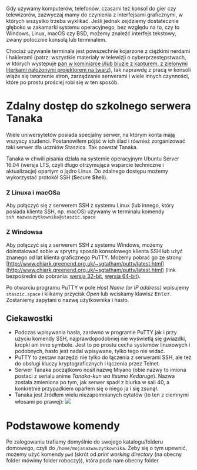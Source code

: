 Gdy używamy komputerów, telefonów, czasami też konsol do gier czy telewizorów, zazwyczaj mamy do czynienia z interfejsami graficznymi, w których wszystko trzeba wyklikać. Jeśli jednak zejdziemy dostatecznie głęboko w zakamarki systemu operacyjnego, bez względu na to, czy to Windows, Linux, macOS czy BSD, możemy znaleźć interfejs tekstowy, zwany potocznie konsolą lub terminalem.

Chociaż używanie terminala jest powszechnie kojarzone z ciężkimi nerdami i hakierami \(patrz: wszystkie materiały w telewizji o cyberprzestępstwach, w których występuje [pan w kominiarce i/lub bluzie z kapturem, z zielonymi literkami nałożonymi projektorem na twarz](https://stock.adobe.com/pl/search?k=hacker)\), tak naprawdę z pracą w konsoli wiąże się tworzenie stron, zarządzanie serwerami i wiele innych czynności, które po prostu prościej robi się w ten sposób.

# Zdalny dostęp do szkolnego serwera Tanaka

Wiele uniwersytetów posiada specjalny serwer, na którym konta mają wszyscy studenci. Postanowiłem pójść w ich ślad i również zorganizować taki serwer dla uczniów Staszica. Tak powstał Tanaka.

Tanaka w chwili pisania działa na systemie operacyjnym Ubuntu Server 16.04 \(wersja LTS, czyli długo otrzymująca wsparcie techniczne i aktualizacje\) opartym o jądro Linux. Do zdalnego dostępu możemy wykorzystać protokół SSH \(**S**ecure **Sh**ell\).

### Z Linuxa i macOSa

Aby połączyć się z serwerem SSH z systemu Linux \(lub innego, który posiada klienta SSH, np. macOS\) używamy w terminalu komendy  
`ssh nazwauzytkownika@staszic.space`

### Z Windowsa

Aby połączyć się z serwerem SSH z systemu Windows, możemy doinstalować sobie w sprytny sposób konsolowego klienta SSH lub użyć znanego od lat klienta graficznego PuTTY. Możemy pobrać go ze strony [http://www.chiark.greenend.org.uk/~sgtatham/putty/latest.html](http://www.chiark.greenend.org.uk/~sgtatham/putty/latest.html) \(link bezpośredni do pobrania: [wersja 32-bit](https://the.earth.li/~sgtatham/putty/latest/w32/putty.exe), [wersja 64-bit](https://the.earth.li/~sgtatham/putty/latest/w64/putty.exe)\).

Po otwarciu programu PuTTY w pole _Host Name \(or IP address\)_ wpisujemy `staszic.space` i klikamy przycisk _Open_ lub wciskamy klawisz <kbd>Enter</kbd>. Zostaniemy zapytani o nazwę użytkownika i hasło.

## Ciekawostki

- Podczas wpisywania hasła, zarówno w programie PuTTY jak i przy użyciu komendy SSH, najprawdopodobniej nie wyświetlą się gwiazdki, kropki ani inne symbole. Jest to po prostu cecha systemów linuxowych i podobnych, hasło jest nadal wpisywane, tylko tego nie widać.
- PuTTY to zestaw narzędzi nie tylko do łączenia z serwerami SSH, ale też do obsługi kluczy kryptograficznych i łączenia przez Telnet.
- Serwer Tanaka początkowo nosił nazwę Miyano \(obie nazwy to imiona postaci z serialu anime _Tanaka-kun wa Itsumo Kedaruge_\). Nazwa została zmieniona po tym, jak serwer spadł z biurka w sali 40, a konkretnie przypadkiem oparłem się o niego ja i się zsunął.
 - Tanaka jest źródłem wielu niezapomnianych cytatów (to ten z ciemnymi włosami po prawej): ![](https://pbs.twimg.com/media/CwRTOWsWYAAKYCb.jpg:large)

# Podstawowe komendy

Po zalogowaniu trafiamy domyślnie do swojego katalogu/folderu domowego, czyli do `/home/mojanazwauzytkownika`. Żeby się o tym upewnić, możemy użyć komendy `pwd` (skrót od _print working directory_ (na obecny folder mówimy folder roboczy)), która poda nam obecny folder.



